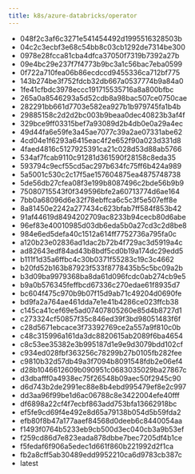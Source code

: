 ```yaml
---
title: k8s/azure-databricks/operator
---
```

- 048f2c3af6c3271e541454492d1995516328503b
- 04c2c3ecbf3e68c54bb8c03cb1292de7314be300
- 0978e28fcca81cba4dfca37050f7319b7392a27b
- 09e4bc29e237f7f4773b9bc3a1c56bac7eba0599
- 0f722a710fea06b86ecdccd9455336ca712bf775
- 143b274be3f752fdcb32db667a0537774b9a84a0
- 1fe41cfbdc3978eccc191715535716a8a800bfbc
- 265a0a8546293a5d52cdb8a98bac507ce0750cae
- 282291bb661d7703e582ea927b1b979745fa1b4b
- 29885158c2d2d2bc003b9beaa0dec40823b3af4f
- 329bce9ff03315bef7a93089d2b4db0e0a29a4ec
- 49d44fa6e59fe3a45ae7077c39a2ae07331abe62
- 4cd04e1f6293a6415eac4f2e652f90a023d331d8
- 4faed4816c5127925391ca21c028d53d88ab5766
- 534af7fcab9110c91281d361590f28158c8eda35
- 593794c9ecf55cd5ac297b634fc75ff6b424a989
- 5a5001c530c2c17f5ae157604875ea4875748738
- 5de56db27cfea08f3e199b8087496c2bde56b9b9
- 75080715543f0f349596bfe2a60713774d6ae164
- 7bb0a68096d6e32f78ebffca6c5c3f5e507eff8e
- 8a81450e2242a277434c623bfab7ff584f853b42
- 91af44619d8494202709ac8233b94cecb80d6abe
- 96ef83e40010985d03db6eda5b0a27cd3c2d8be8
- 984e6ed5defa40c1512a614ff7752736a795fa0c
- a120b23e02836ad1dac2b72b4f729ac3d5919a4c
- ad82643edf84ad43b8bdf5cd0b19a174dc29edd5
- b111f1d35a6ffbc4c30b0371f55283c19c3c4662
- b20fd52b163b87923f533f8778435b5c5bc09a2b
- b3d09ba9979368ba8da61d096fcdc0ab274cb9e5
- b9a0b576345feffbcd67336c270edae61f8935d7
- bc604f475c970b9b07f15d9ab71c49204d0690fe
- bd9fa2a764ae461dda7e1e41b4286ce023ffcb38
- c145ca41cef69e5ad07407805260e85d4b8727d1
- c273324cf50857f35c846ed39f3bd98051483f6f
- c28d5671ebcace3f73392769ce2a557a9f810c0b
- c48c315996a161da3dc8820615ab2089f6ba4654
- c8c53ee35382e3b995187d1e9e9d3079bdd102cf
- c934ed028fbf363256c78299b27b0105fb282fee
- c9810b32d57db49a3f7094b8091548fdb2e06ef4
- d28b1046612609b090951c0683035029ba27867c
- d3dbafff0a4938ec75f26548b09aec50f2945c90
- d6d743b2de2991ec88e8b4ebd995479ef8e2c997
- dd3aa96f99be1d6ac06788c8e3422004efe40fff
- df6898a22cf4f7ecbf863add753bfa13662918bc
- ef5fe9cd69f4e492e8d65a79138b054d5b59fda2
- efb80f8b47a177aaef84568d0deeb6c8440054aa
- f1493f0764b5233eb9cb500d3ec040cb3a9b53ef
- f259cd86d7e823eada878dbbe7bec7205df4b1ce
- f5fedaf6f906a5edec1d661f860b221992d2f1ca
- fb2a8cff5ab30489edd9952210ca6d9783cb387c
- latest
